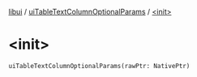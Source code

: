 [libui](../README.md) / [uiTableTextColumnOptionalParams](README.md) / [&lt;init&gt;](-init-.md)

# &lt;init&gt;

`uiTableTextColumnOptionalParams(rawPtr: NativePtr)`